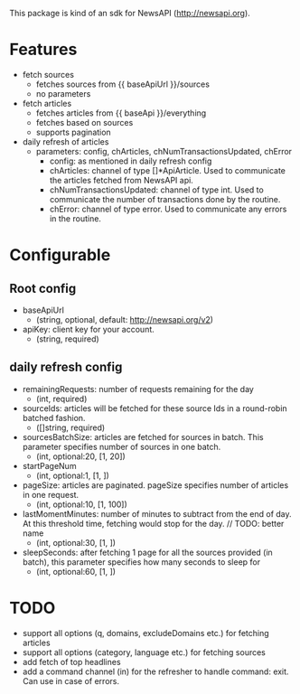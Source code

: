 This package is kind of an sdk for NewsAPI (http://newsapi.org).

# Features

- fetch sources
  - fetches sources from {{ baseApiUrl }}/sources
  - no parameters
- fetch articles
  - fetches articles from {{ baseApi }}/everything
  - fetches based on sources
  - supports pagination
- daily refresh of articles
  - parameters: config, chArticles, chNumTransactionsUpdated, chError
    - config: as mentioned in daily refresh config
    - chArticles: channel of type []\*ApiArticle. Used to communicate the articles fetched from NewsAPI api.
    - chNumTransactionsUpdated: channel of type int. Used to communicate the number of transactions done by the routine.
    - chError: channel of type error. Used to communicate any errors in the routine.

# Configurable

## Root config
- baseApiUrl
  - (string, optional, default: http://newsapi.org/v2)
- apiKey: client key for your account.
  - (string, required)

## daily refresh config
- remainingRequests: number of requests remaining for the day
  - (int, required)
- sourceIds: articles will be fetched for these source Ids in a round-robin batched fashion.
  - ([]string, required)
- sourcesBatchSize: articles are fetched for sources in batch. This parameter specifies number of sources in one batch.
  - (int, optional:20, [1, 20])
- startPageNum
  - (int, optional:1, [1, ])
- pageSize: articles are paginated. pageSize specifies number of articles in one request.
  - (int, optional:10, [1, 100])
- lastMomentMinutes: number of minutes to subtract from the end of day. At this threshold time, fetching would stop for the day. // TODO: better name
  - (int, optional:30, [1, ])
- sleepSeconds: after fetching 1 page for all the sources provided (in batch), this parameter specifies how many seconds to sleep for
  - (int, optional:60, [1, ])

# TODO

- support all options (q, domains, excludeDomains etc.) for fetching articles
- support all options (category, language etc.) for fetching sources
- add fetch of top headlines
- add a command channel (in) for the refresher to handle command: exit. Can use in case of errors.
